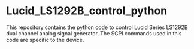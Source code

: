 # Lucid_LS1292B_control_python
This repository contains the python code to control Lucid Series LS1292B dual channel analog signal generator. The SCPI commands used in this code are specific to the device. 
